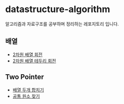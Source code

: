 # datastructure-algorithm
알고리즘과 자료구조를 공부하며 정리하는 레포지토리 입니다.

## 배열
- [2차원 배열 회전](https://github.com/DWL5/datastructure-algorithm/blob/main/src/main/java/array/ArrayRotation.java)
- [2차원 배열 테두리 회전](https://github.com/DWL5/datastructure-algorithm/blob/main/src/main/java/array/ArrayBoardRotation.java)

## Two Pointer
- [배열 두개 합치기](https://github.com/DWL5/datastructure-algorithm/blob/main/src/main/java/two_pointer/MixTwoArray.java)
- [공통 원소 찾기](https://github.com/DWL5/datastructure-algorithm/blob/main/src/main/java/two_pointer/CommonElement.java)

